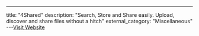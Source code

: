 ---
title: "4Shared"
description: "Search, Store and Share easily. Upload, discover and share files without a hitch"
external_category: "Miscellaneous"
---[Visit Website](https://www.4s.io/)

